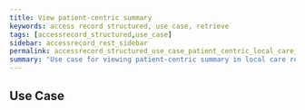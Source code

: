 ```yaml
---
title: View patient-centric summary
keywords: access record structured, use case, retrieve
tags: [accessrecord_structured,use_case]
sidebar: accessrecord_rest_sidebar
permalink: accessrecord_structured_use_case_patient_centric_local_care_record.html
summary: "Use case for viewing patient-centric summary in local care record"
---
```


## Use Case ##
